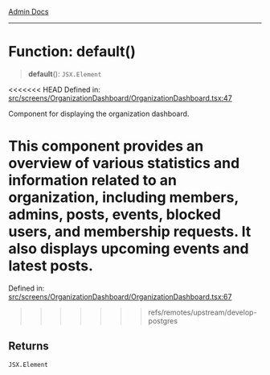 [Admin Docs](/)

***

# Function: default()

> **default**(): `JSX.Element`

<<<<<<< HEAD
Defined in: [src/screens/OrganizationDashboard/OrganizationDashboard.tsx:47](https://github.com/PalisadoesFoundation/talawa-admin/blob/main/src/screens/OrganizationDashboard/OrganizationDashboard.tsx#L47)

Component for displaying the organization dashboard.

This component provides an overview of various statistics and information related to an organization, including members, admins, posts, events, blocked users, and membership requests. It also displays upcoming events and latest posts.
=======
Defined in: [src/screens/OrganizationDashboard/OrganizationDashboard.tsx:67](https://github.com/PalisadoesFoundation/talawa-admin/blob/main/src/screens/OrganizationDashboard/OrganizationDashboard.tsx#L67)
>>>>>>> refs/remotes/upstream/develop-postgres

## Returns

`JSX.Element`
